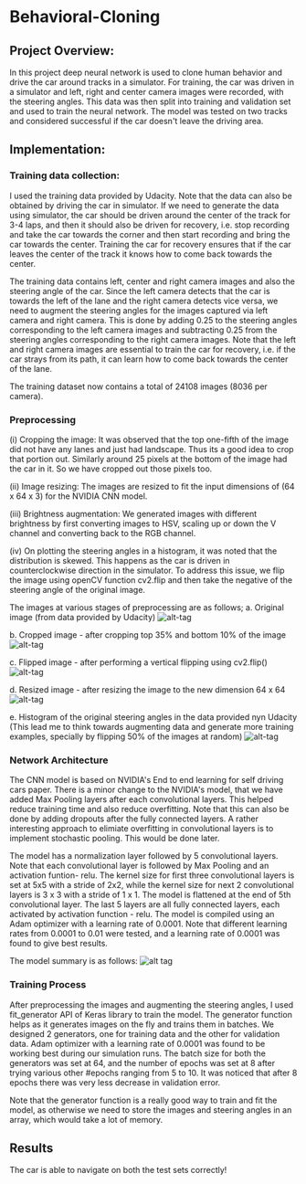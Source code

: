 # Behavioral-Cloning

## Project Overview:
In this project deep neural network is used to clone human behavior and drive the car around tracks in a simulator. For training, the car was driven in a simulator and left, right and center camera images were recorded, with the steering angles. This data was then split into training and validation set and used to train the neural network. The model was tested on two tracks and considered successful if the car doesn't leave the driving area.

## Implementation:

### Training data collection: 

I used the training data provided by Udacity. Note that the data can also be obtained by driving the car in simulator. If we need to generate the data using simulator, the car should be driven around the center of the track for 3-4 laps, and then it should also be driven for recovery, i.e. stop recording and take the car towards the corner and then start recording and bring the car towards the center. Training the car for recovery ensures that if the car leaves the center of the track it knows how to come back towards the center.

The training data contains left, center and right camera images and also the steering angle of the car. Since the left camera detects that the car is towards the left of the lane and the right camera detects vice versa, we need to augment the steering angles for the images captured via left camera and right camera. This is done by adding 0.25 to the steering angles corresponding to the left camera images and subtracting 0.25 from the steering angles corresponding to the right camera images. Note that the left and right camera images are essential to train the car for recovery, i.e. if the car strays from its path, it can learn how to come back towards the center of the lane.

The training dataset now contains a total of 24108 images (8036 per camera).

### Preprocessing

(i) Cropping the image: It was observed that the top one-fifth of the image did not have any lanes and just had landscape. Thus its a good idea to crop that portion out. Similarly around 25 pixels at the bottom of the image had the car in it. So we have cropped out those pixels too.

(ii) Image resizing: The images are resized to fit the input dimensions of (64 x 64 x 3) for the NVIDIA CNN model.

(iii) Brightness augmentation: We generated images with different brightness by first converting images to HSV, scaling up or down the V channel and converting back to the RGB channel.

(iv) On plotting the steering angles in a histogram, it was noted that the distribution is skewed. This happens as the car is driven in counterclockwise direction in the simulator. To address this issue, we flip the image using openCV function cv2.flip and then take the negative of the steering angle of the original image.

The images at various stages of preprocessing are as follows;
a. Original image (from data provided by Udacity)
![alt-tag](https://github.com/abhio9vt/Behavioral-Cloning/blob/master/original_img.png)

b. Cropped image - after cropping top 35% and bottom 10% of the image
![alt-tag](https://github.com/abhio9vt/Behavioral-Cloning/blob/master/cropped_image.png)

c. Flipped image - after performing a vertical flipping using cv2.flip()
![alt-tag](https://github.com/abhio9vt/Behavioral-Cloning/blob/master/flipped_image.png)

d. Resized image - after resizing the image to the new dimension 64 x 64
![alt-tag](https://github.com/abhio9vt/Behavioral-Cloning/blob/master/resized_img.png)

e. Histogram of the original steering angles in the data provided nyn Udacity (This lead me to think towards augmenting data and generate more training examples, specially by flipping 50% of the images at random)
![alt-tag](https://github.com/abhio9vt/Behavioral-Cloning/blob/master/steering_histogram.png)

### Network Architecture

The CNN model is based on NVIDIA's End to end learning for self driving cars paper. There is a minor change to the NVIDIA's model, that we have added Max Pooling layers after each convolutional layers. This helped reduce training time and also reduce overfitting. Note that this can also be done by adding dropouts after the fully connected layers. A rather interesting approach to elimiate overfitting in convolutional layers is to implement stochastic pooling. This would be done later.

The model has a normalization layer followed by 5 convolutional layers. Note that each convolutional layer is followed by Max Pooling and an activation funtion- relu. The kernel size for first three convolutional layers is set at 5x5 with a stride of 2x2, while the kernel size for next 2 convolutional layers is 3 x 3 with a stride of 1 x 1. The model is flattened at the end of 5th convolutional layer. The last 5 layers are all fully connected layers, each activated by activation function - relu. The model is compiled using an Adam optimizer with a learning rate of 0.0001. Note that different learning rates from 0.0001 to 0.01 were tested, and a learning rate of 0.0001 was found to give best results.

The model summary is as follows:
![alt tag](https://github.com/abhio9vt/Behavioral-Cloning/blob/master/model_summary.png)

### Training Process
After preprocessing the images and augmenting the steering angles, I used fit_generator API of Keras library to train the model. The generator function helps as it generates images on the fly and trains them in batches. We designed 2 generators, one for training data and the other for validation data. Adam optimizer with a learning rate of 0.0001 was found to be working best during our simulation runs. The batch size for both the generators was set at 64, and the number of epochs was 
set at 8 after trying various other #epochs ranging from 5 to 10. It was noticed that after 8 epochs there was very less decrease in validation error.

Note that the generator function is a really good way to train and fit the model, as otherwise we need to store the images and steering angles in an array, which would take a lot of memory.

## Results
The car is able to navigate on both the test sets correctly!
